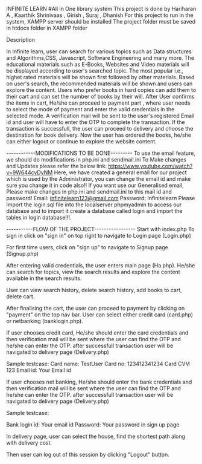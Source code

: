 INFINITE LEARN
#All in One library system
This project is done by Hariharan A , Kaarthik Shrinivaas , Girish , Suraj , Dhanish 
For this project to run in the system, 
XAMPP server should be installed
The project folder must be saved in htdocs folder in XAMPP folder

Description

In Infinite learn, user can search for various topics such as Data structures and Algorithms,CSS, Javascript, Software Engineering and many more. 
The educational materials such as E-Books, Websites and Video materials will be displayed according to user's searched topic. The most popular i.e., highet rated materials will be shown first followed by other materials. Based on user's search, the recommended materials will be shown  and users can explore the content. Users who prefer books in hard copies can add them to their cart and can set the number of books by their will. After User confirms the items in cart, He/she can proceed to payment part , where user needs to select the mode of payment and enter the valid credentials in the selected mode. A verification mail will be sent to the user's registered Email id and user will have to enter the OTP to complete the transaction. If the transaction is successfull, the user can proceed to delivery and choose the destination for book delivery. 
Now the user has ordered the books, he/she can either logout or continue to explore the website content.


------------MODIFICATIONS TO BE DONE---------
To use the email feature, we should do modifications in php.ini and sendmail.ini 
To Make changes and Updates please refer the below link: 
	https://www.youtube.com/watch?v=9W644cyDyNM
Here, we have created a general email for our project which is used by the Administrator, you can change the email id and make sure you change it in code also!!
If you want use our Generalised email, Please make changes in php.ini and sendmail.ini to this mail id and password!
	Email:    infinitelearn123@gmail.com
	Password: Infinitelearn 
Please Import the login.sql file into the localserver phpmyadmin to access our database and to import it create a database called login and import the tables in login database!!!.

-----------FLOW OF THE PROJECT-----------------
Start with index.php 
To sign in click on "sign in" on top right to navigate to Login page (Login.php)

For first time users, click on "sign up" to navigate to Signup page (Signup.php)

After entering valid credentials, the user enters main page (Ha.php).
He/she can search for topics, view the search results and explore the content available in the search results. 

User can view search history, delete search history, add books to cart, delete cart.

After finalising the cart, the user can proceed to payment by clicking on "payment" on the top nav bar. User can select either credit card (card.php) or netbanking (banklogin.php). 

If user chooses credit card, He/she should enter the card credentials and then verification mail will be sent where the user can find the OTP and he/she can enter the OTP. after successfull transaction user will be navigated to delivery page (Delivery.php)

Sample testcase:
Card name: TestUser
Card no: 123412341234
Card CVV: 123
Email id: Your Email id

If user chooses net banking, He/she should enter the bank credentials and then verification mail will be sent where the user can find the OTP and he/she can enter the OTP. after successfull transaction user will be navigated to delivery page (Delivery.php)

Sample testcase:

Bank login id: Your email id
Password: Your password in sign up page

In delivery page, user can select the house, find the shortest path along with delivery cost. 

Then user can log out of this session by clicking "Logout" button.  

